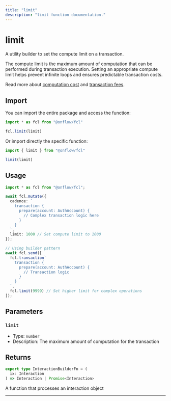 ```yaml
---
title: "limit"
description: "limit function documentation."
---
```


<!-- THIS DOCUMENT IS AUTO-GENERATED FROM [onflow/fcl/../sdk/src/build/build-limit.ts](https://github.com/onflow/fcl-js/tree/master/packages/fcl/../sdk/src/build/build-limit.ts). DO NOT EDIT MANUALLY -->

# limit

A utility builder to set the compute limit on a transaction.

The compute limit is the maximum amount of computation that can be performed during transaction execution.
Setting an appropriate compute limit helps prevent infinite loops and ensures predictable transaction costs.

Read more about [computation cost](https://docs.onflow.org/concepts/fees/#computation-cost) and [transaction fees](https://docs.onflow.org/concepts/fees/).

## Import

You can import the entire package and access the function:

```typescript
import * as fcl from "@onflow/fcl"

fcl.limit(limit)
```

Or import directly the specific function:

```typescript
import { limit } from "@onflow/fcl"

limit(limit)
```

## Usage

```typescript
import * as fcl from "@onflow/fcl";

await fcl.mutate({
  cadence: `
    transaction {
      prepare(account: AuthAccount) {
        // Complex transaction logic here
      }
    }
  `,
  limit: 1000 // Set compute limit to 1000
});

// Using builder pattern
await fcl.send([
  fcl.transaction`
    transaction {
      prepare(account: AuthAccount) {
        // Transaction logic
      }
    }
  `,
  fcl.limit(9999) // Set higher limit for complex operations
]);
```

## Parameters

### `limit` 


- Type: `number`
- Description: The maximum amount of computation for the transaction


## Returns

```typescript
export type InteractionBuilderFn = (
  ix: Interaction
) => Interaction | Promise<Interaction>
```


A function that processes an interaction object

---